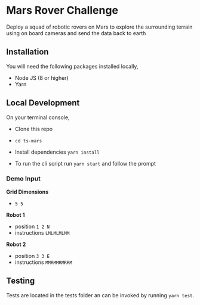 # Mars Rover Challenge

Deploy a squad of robotic rovers on Mars to explore the surrounding terrain using on board cameras and send the data back to earth


## Installation
You will need the following packages installed locally,

- Node JS (8 or higher)
- Yarn

## Local Development
On your terminal console,

- Clone this repo

- `cd ts-mars`

- Install dependencies `yarn install`

- To run the cli script run `yarn start` and follow the prompt

### Demo Input

**Grid Dimensions**
- `5 5`

**Robot 1**
- position `1 2 N`
- instructions `LMLMLMLMM`

**Robot 2**
- position `3 3 E`
- instructions `MMRMMRMRRM`

## Testing
Tests are located in the tests folder an can be invoked by running `yarn test`.



